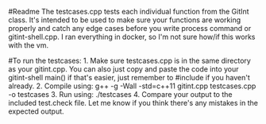 #Readme
The testcases.cpp tests each individual function from the GitInt class. It's intended to be used to make sure your functions are working properly and catch any edge cases before you write process command or gitint-shell.cpp. I ran everything in docker, so I'm not sure how/if this works with the vm. 

#To run the testcases:
	1. Make sure testcases.cpp is in the same directory as your gitint.cpp. You can also just copy and paste the code into your gitint-shell main() if that's easier, just remember to #include <stdexcept> if you haven't already. 
	2. Compile using:
		g++ -g -Wall -std=c++11 gitint.cpp testcases.cpp -o testcases 
	3. Run using: 
		./testcases
	4. Compare your output to the included test.check file. Let me know if you think there's any 		mistakes in the expected output. 
